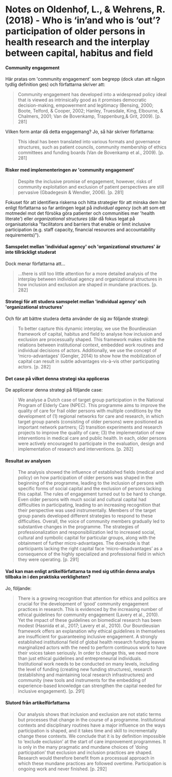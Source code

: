 # Notes on Oldenhof, L., & Wehrens, R. (2018) - Who is ‘in’and who is ‘out’? participation of older persons in health research and the interplay between capital, habitus and field

#### Community engagement

Här pratas om 'community engagement' som begrepp (dock utan att någon tydlig definition ges) och författarna skriver att:

> Community engagement has developed into a widespread policy ideal that is viewed as intrinsically good as it promises democratic decision-making, empowerment and legitimacy (Bensing, 2000; Boote, Telford, & Cooper, 2002; Hanley, Truesdale, King, Elbourne, & Chalmers, 2001; Van de Bovenkamp, Trappenburg,& Grit, 2009). [p. 281]

Vilken form antar då detta engagemang? Jo, så här skriver författarna:

> This ideal has been translated into various formats and governance structures, such as patient councils, community membership of ethics committees and funding boards (Van de Bovenkamp et al., 2009). [p. 281]

#### Risker med implementeringen av 'community engagement'

> Despite the inclusive promise of engagement, however, risks of community exploitation and exclusion of patient perspectives are still pervasive (Gbadegesin & Wendler, 2006). [p. 281]

Fokuset för att identifiera riskerna  och hitta strategier för att minska dem har enligt författarna so far antingen legat på *individual agency* (och att som ett motmedel mot det försöka göra patienter och communities mer 'health literate') eller *organizational structures* (där då fokus legat på organisatoriska "facilitators and barriers that enable or limit inclusive participation (e.g. staff capacity, financial resources and accountability requirements)"). 

#### Samspelet mellan 'individual agency' och 'organizational structures' är inte tillräckligt studerat

Dock menar författarna att...

> ...there is still too little attention for a more detailed analysis of the interplay between individual agency and organizational structures in how inclusion and exclusion are shaped in mundane practices. [p. 282]

#### Strategi för att studera samspelet mellan 'individual agency' och 'organizational structures'

Och för att bättre studera detta använder de sig av följande strategi:

> To better capture this dynamic interplay, we use the Bourdieusian framework of capital, habitus and field to analyse how inclusion and exclusion are processually shaped. This framework makes visible the relations between institutional context, embedded work routines and individual decisions of actors. Additionally, we use the concept of ‘micro-advantages’ (Gengler, 2014) to show how the mobilization of capital can result in subtle advantages vis-à-vis other participating actors. [p. 282]

#### Det case på vilket denna strategi ska appliceras

De applicerar denna strategi på följande case:

> We analyse a Dutch case of target group participation in the National Program of Elderly Care (NPEC). This programme aims to improve the quality of care for frail older persons with multiple conditions by the development of (1) regional networks for care and research, in which target group panels (consisting of older persons) were positioned as important network partners; (2) transition experiments and research projects to improve the quality of care; (3) the implementation of new interventions in medical care and public health. In each, older persons were actively encouraged to participate in the evaluation, design and implementation of research and interventions. [p. 282]

#### Resultat av analysen

> The analysis showed the influence of established fields (medical and policy) on how participation of older persons was shaped in the beginning of the programme, leading to the inclusion of persons with specific forms of social capital and the exclusion of persons lacking this capital. The rules of engagement turned out to be hard to change. Even older persons with much social and cultural capital had difficulties in participating, leading to an increasing recognition that their perspective was used instrumentally. Members of the target group panels developed different strategies to respond to these difficulties. Overall, the voice of community members gradually led to substantive changes in the programme. The strategies of professionalization and responsibilization led to increased social, cultural and symbolic capital for particular groups, along with the obtainment of further micro-advantages. The downside is that participants lacking the right capital face ‘micro-disadvantages’ as a consequence of the highly specialized and professional field in which they were operating. [p. 291]

#### Vad kan man enligt artikelförfattarna ta med sig utifrån denna analys tillbaka in i den praktiska verkligheten?

Jo, följande:

> There is a growing recognition that attention for ethics and politics are crucial for the development of ‘good’ community engagement practices in research. This is evidenced by the increasing number of ethical guidelines for community engagement (Lavery et al., 2010). Yet the impact of these guidelines on biomedical research has been modest (Hasnida et al., 2017; Lavery et al., 2010). Our Bourdieusian framework offers an explanation why ethical guidelines in themselves are insufficient for guaranteeing inclusive engagement. A strongly established institutional field of global health research funding leaves marginalized actors with the need to perform continuous work to have their voices taken seriously. In order to change this, we need more than just ethical guidelines and entrepreneurial individuals. Institutional work needs to be conducted on many levels, including the level of funding (creating new funding structures), research (establishing and maintaining local research infrastructures) and community (new tools and instruments for the embedding of experience-based knowledge can strengthen the capital needed for inclusive engagement). [p. 291]

#### Slutord från artikelförfattarna

> Our analysis shows that inclusion and exclusion are not static terms but processes that change in the course of a programme. Institutional contexts and disciplinary routines have a major influence on the ways participation is shaped, and it takes time and skill to incrementally change these contexts. We conclude that it is by definition impossible to ‘exclude exclusion’ at the start of care improvement programmes. It is only in the many pragmatic and mundane choices of ‘doing participation’ that exclusion and inclusion practices are shaped. Research would therefore benefit from a processual approach in which these mundane practices are followed overtime. Participation is ongoing work and never finished. [p. 292]
